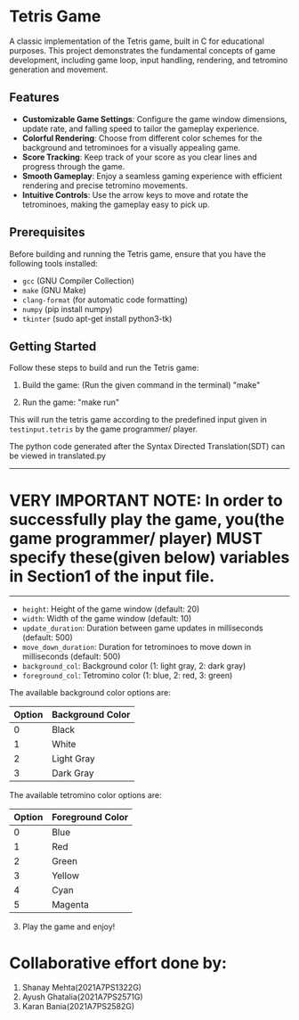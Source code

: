 # Tetris Game

A classic implementation of the Tetris game, built in C for educational purposes. This project demonstrates the fundamental concepts of game development, including game loop, input handling, rendering, and tetromino generation and movement.

## Features

- **Customizable Game Settings**: Configure the game window dimensions, update rate, and falling speed to tailor the gameplay experience.
- **Colorful Rendering**: Choose from different color schemes for the background and tetrominoes for a visually appealing game.
- **Score Tracking**: Keep track of your score as you clear lines and progress through the game.
- **Smooth Gameplay**: Enjoy a seamless gaming experience with efficient rendering and precise tetromino movements.
- **Intuitive Controls**: Use the arrow keys to move and rotate the tetrominoes, making the gameplay easy to pick up.

## Prerequisites

Before building and running the Tetris game, ensure that you have the following tools installed:

- `gcc` (GNU Compiler Collection)
- `make` (GNU Make)
- `clang-format` (for automatic code formatting)
- `numpy` (pip install numpy)
- `tkinter` (sudo apt-get install python3-tk)

## Getting Started

Follow these steps to build and run the Tetris game:

1. Build the game: (Run the given command in the terminal)
"make"

2. Run the game:
"make run"

This will run the tetris game according to the predefined input given in `testinput.tetris` by the game programmer/ player.

The python code generated after the Syntax Directed Translation(SDT) can be viewed in translated.py

-------------------------------------------------------------------------------------------------------------------------------------------------------------
# VERY IMPORTANT NOTE: In order to successfully play the game, you(the game programmer/ player) MUST specify these(given below) variables in Section1 of the input file.
-------------------------------------------------------------------------------------------------------------------------------------------------------------

- `height`: Height of the game window (default: 20)
- `width`: Width of the game window (default: 10)
- `update_duration`: Duration between game updates in milliseconds (default: 500)
- `move_down_duration`: Duration for tetrominoes to move down in milliseconds (default: 500)
- `background_col`: Background color (1: light gray, 2: dark gray)
- `foreground_col`: Tetromino color (1: blue, 2: red, 3: green)

The available background color options are:

| Option | Background Color |
|--------|-------------------|
| 0      | Black             |
| 1      | White             |
| 2      | Light Gray        |
| 3      | Dark Gray         |

The available tetromino color options are:

| Option | Foreground Color |
|--------|------------------|
| 0      | Blue             |
| 1      | Red              |
| 2      | Green            |
| 3      | Yellow           |
| 4      | Cyan             |
| 5      | Magenta          |

3. Play the game and enjoy!

# Collaborative effort done by:
1. Shanay Mehta(2021A7PS1322G)
2. Ayush Ghatalia(2021A7PS2571G)
3. Karan Bania(2021A7PS2582G)

